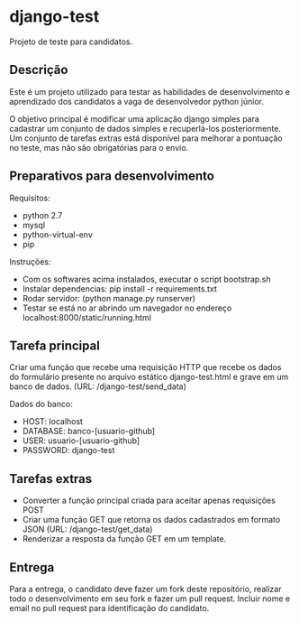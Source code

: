 django-test
===========

Projeto de teste para candidatos.

Descrição
---------
Este é um projeto utilizado para testar as habilidades de desenvolvimento e aprendizado dos candidatos a vaga de desenvolvedor python júnior.

O objetivo principal é modificar uma aplicação django simples para cadastrar um conjunto de dados simples e recuperlá-los posteriormente. Um conjunto de tarefas extras está disponível para melhorar a pontuação no teste, mas não são obrigatórias para o envio.

Preparativos para desenvolvimento
---------------------------------
Requisitos:
* python 2.7
* mysql
* python-virtual-env
* pip

Instruções:
* Com os softwares acima instalados, executar o script bootstrap.sh
* Instalar dependencias: pip install -r requirements.txt
* Rodar servidor: (python manage.py runserver)
* Testar se está no ar abrindo um navegador no endereço localhost:8000/static/running.html


Tarefa principal
----------------
Criar uma função que recebe uma requisição HTTP que recebe os dados do formulário presente no arquivo estático django-test.html e grave em um banco de dados. (URL: /django-test/send_data)

Dados do banco:
* HOST: localhost
* DATABASE: banco-[usuario-github]
* USER: usuario-[usuario-github]
* PASSWORD: django-test


Tarefas extras
--------------
* Converter a função principal criada para aceitar apenas requisições POST
* Criar uma função GET que retorna os dados cadastrados em formato JSON (URL: /django-test/get_data)
* Renderizar a resposta da função GET em um template.



Entrega
-------
Para a entrega, o candidato deve fazer um fork deste repositório, realizar todo o desenvolvimento em seu fork e fazer um pull request. Incluir nome e email no pull request para identificação do candidato.

